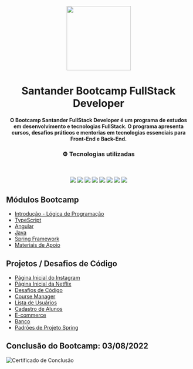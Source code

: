 <div align="center">
<img src="https://github.com/luispaulobrito/-Santander_FullStack_Developer/blob/main/assets/Logo-Santander-Bootcamp.png" width="175px"> 
</div>
<h1 align="center">Santander Bootcamp FullStack Developer</h1>
<h4 align="center">O Bootcamp Santander FullStack Developer é um programa de estudos em desenvolvimento e tecnologias FullStack. O programa apresenta cursos, desafios práticos e mentorias em tecnologias essenciais para Front-End e Back-End.</h4>

<h3 align="center">
⚙️ Tecnologias utilizadas

<p>&nbsp;</p>
<img src="https://img.shields.io/badge/typescript-%231572B6.svg?style=for-the-badge&logo=typescript&logoColor=white"/>
<img src="https://img.shields.io/badge/git-%23F05033.svg?style=for-the-badge&logo=git&logoColor=white"/>
<img src="https://img.shields.io/badge/java-%23ED8B00.svg?style=for-the-badge&logo=java&logoColor=white">
<img src="https://img.shields.io/badge/html5-%23E34F26.svg?style=for-the-badge&logo=html5&logoColor=white"/>
<img src="https://img.shields.io/badge/css3-%231572B6.svg?style=for-the-badge&logo=css3&logoColor=white"/>
<img src="https://img.shields.io/badge/javascript-%23323330.svg?style=for-the-badge&logo=javascript&logoColor=%23F7DF1E">
<img src="https://img.shields.io/badge/angular-%23DD0031.svg?style=for-the-badge&logo=angular&logoColor=white">
<img src="https://img.shields.io/badge/spring-%236DB33F.svg?style=for-the-badge&logo=spring&logoColor=white"/>
</h3>

## Módulos Bootcamp
- [Introdução - Lógica de Programação](https://github.com/luispaulobrito/-Santander_FullStack_Developer/tree/main/Introdu%C3%A7%C3%A3o%20-%20L%C3%B3gica%20de%20Programa%C3%A7%C3%A3o)
- [TypeScript](https://github.com/luispaulobrito/-Santander_FullStack_Developer/tree/main/TypeScript)
- [Angular](https://github.com/luispaulobrito/-Santander_FullStack_Developer/tree/main/Angular)
- [Java]()
- [Spring Framework]()
- [Materiais de Apoio]()

## Projetos / Desafios de Código

- [Página Inicial do Instagram](https://github.com/luispaulobrito/instagram-clone-dio)
- [Página Inicial da Netflix](https://github.com/luispaulobrito/netflix-clone)
- [Desafios de Código](https://github.com/luispaulobrito/-Santander_FullStack_Developer/tree/main/Desafios%20de%20C%C3%B3digo)
- [Course Manager](https://github.com/luispaulobrito/-Santander_FullStack_Developer/tree/main/Angular/course-manager-master)
- [Lista de Usuários]()
- [Cadastro de Alunos]()
- [E-commerce](https://github.com/luispaulobrito/-Santander_FullStack_Developer/tree/main/Angular/E-commerce)
- [Banco]()
- [Padrões de Projeto Spring]()

## Conclusão do Bootcamp: 03/08/2022
![Certificado de Conclusão](https://github.com/luispaulobrito/-Santander_FullStack_Developer/blob/main/assets/certificado-bootcamp-santander.jpg)
